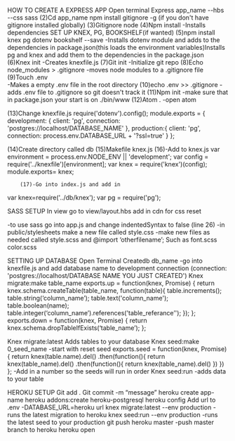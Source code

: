HOW TO CREATE A EXPRESS APP
Open terminal
Express app_name --hbs --css sass
(2)Cd app_name
npm install gitignore -g (if you don't have gitignore installed globally)
(3)Gitignore node
(4)Npm install
	-Installs dependencies
SET UP KNEX, PG, BOOKSHELF(if wanted)
(5)npm install knex pg dotenv bookshelf --save
-Installs dotenv module and adds to the dependencies in package.json(this loads the environment variables)Installs pg and knex and add them to the dependencies in the package.json
(6)Knex init
	-Creates knexfile.js
(7)Git init
-Initialize git repo
(8)Echo node_modules > .gitignore
		-moves node modules to a .gitignore file
(9)Touch .env 	 
	-Makes a empty .env file in the root directory
(10)echo .env >> .gitignore
		-adds .env file to .gitignore so git doesn't track it
(11)Npm init
	-make sure that in package.json your start is on ./bin/www
(12)Atom .
	-open atom

(13)Change knexfile.js
require('dotenv').config();
module.exports = {
  	development: {
   	 client: 'pg',
    	connection: 'postgres://localhost/DATABASE_NAME'
 	 },
 	 production:{
    	client: 'pg',
    	connection: process.env.DATABASE_URL + '?ssl=true'
  	}
};



(14)Create directory called db
(15)Makefile knex.js
	(16)-Add to knex.js
		var environment = process.env.NODE_ENV || 'development';
var config = require('../knexfile')[environment];
var knex = require('knex')(config);
module.exports= knex;

		(17)-Go into index.js and add in
var knex=require('../db/knex');
var pg = require('pg');


SASS SETUP
In view go to view/layout.hbs add in cdn for css reset
<link href="https://cdnjs.cloudflare.com/ajax/libs/meyer-reset/2.0/reset.css"/>
	-to use sass go into app.js and change indentedSyntax to  false (line 26)
	-in public/stylesheets make a new file called style.css
	-make new files as needed called style.scss  and  @import ‘otherfilename’;
Such as font.scss color.scss


SETTING UP DATABASE
Open Terminal
Createdb db_name
	-go into knexfile.js and add database name to development connection
		(connection: 'postgres://localhost/DATABASE NAME YOU JUST CREATED')
Knex migrate:make table_name
	exports.up = function(knex, Promise) {
 		 return knex.schema.createTable(table_name, function(table){
   		 table.increments();
   		 table.string(‘column_name’);
   	 	table.text('column_name');
table.boolean(name);
table.integer(‘column_name’).references('table_referance’');
 	 	});
};
exports.down = function(knex, Promise) {
 	 	return knex.schema.dropTableIfExists(‘table_name’);
};

Knex migrate:latest
Adds tables to your database
Knex seed:make 0_seed_name
	-start with reset seed
exports.seed = function(knex, Promise) {
   		 	return knex(table.name).del()
    		.then(function(){
    			return knex(table_name).del()
   		 .then(function(){
      		return knex(table_name).del()
  	 	 })
 	 	})
};
-Add in a number so the seeds will run in order
Knex seed:run
	-adds data to your table



HEROKU SETUP
Git add .
Git commit -m “message”
heroku create app-name
heroku addons:create heroku-postgresql
heroku config
Add url to .env
-DATABASE_URL=heroku url
knex migrate:latest --env production
	-runs the latest migration to heroku
knex seed:run --env production
	-runs the latest seed to your production
git push heroku master
	-push master branch to heroku
heroku open









 
